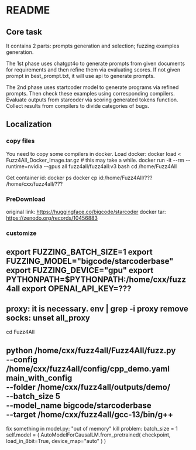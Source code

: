 # README
## Core task
It contains 2 parts: prompts generation and selection; fuzzing examples generation.

The 1st phase uses chatgpt4o to generate prompts from given documents for requirements and then refine them via evaluating scores.
If not given prompt in best_prompt.txt, it will use api to generate prompts.

The 2nd phase uses startcoder model to generate programs via refined prompts. 
Then check these examples using corresponding compilers. 
Evaluate outputs from starcoder via scoring generated tokens function. 
Collect results from compilers to divide categories of bugs.

## Localization
### copy files
You need to copy some compilers in docker.
Load docker:
docker load < Fuzz4All_Docker_Image.tar.gz # this may take a while.
docker run -it --rm --runtime=nvidia --gpus all fuzz4all/fuzz4all:v3 bash
cd /home/Fuzz4All

Get container id:
docker ps
docker cp id:/home/Fuzz4All/??? /home/cxx/fuzz4all/???

### PreDownload
original link: https://huggingface.co/bigcode/starcoder
docker tar: https://zenodo.org/records/10456883

### customize
export FUZZING_BATCH_SIZE=1
export FUZZING_MODEL="bigcode/starcoderbase"
export FUZZING_DEVICE="gpu"
export PYTHONPATH=$PYTHONPATH:/home/cxx/fuzz4all
export OPENAI_API_KEY=???
----

proxy: it is necessary.
env | grep -i proxy
remove socks:
unset all_proxy
----
cd Fuzz4All

python /home/cxx/fuzz4all/Fuzz4All/fuzz.py \
    --config /home/cxx/fuzz4all/config/cpp_demo.yaml \
    main_with_config \
    --folder /home/cxx/fuzz4all/outputs/demo/ \
    --batch_size 5 \
    --model_name bigcode/starcoderbase \
    --target /home/cxx/fuzz4all/gcc-13/bin/g++
----
fix something in model.py:
"out of memory" kill problem:
batch_size = 1
self.model = (
    AutoModelForCausalLM.from_pretrained(
	checkpoint,
	load_in_8bit=True,
	device_map="auto"
    )
)
                        
                        
